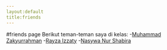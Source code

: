 ```yaml
---
layout:default
title:friends
---
```

#friends page
Berikut teman-teman saya di kelas:
-[Muhammad Zakyurrahman](https://zakyurrahman.github.io/Zackyurrahman.github.io/)
-[Rayza Izzaty](https://rayzaizzaty.github.io/)
-[Nasywa Nur Shabira](https://nsywaanurshbiraa.github.io/)
